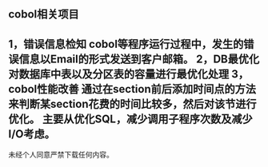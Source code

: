 cobol相关项目
-------------------------------------------------------------------------------------------
1，错误信息检知
   cobol等程序运行过程中，发生的错误信息以Email的形式发送到客户邮箱。
2，DB最优化
   对数据库中表以及分区表的容量进行最优化处理
3，cobol性能改善
   通过在section前后添加时间点的方法来判断某section花费的时间比较多，然后对该节进行优化。
   主要从优化SQL，减少调用子程序次数及减少I/O考虑。
-------------------------------------------------------------------------------------------
未经个人同意严禁下载任何内容。
